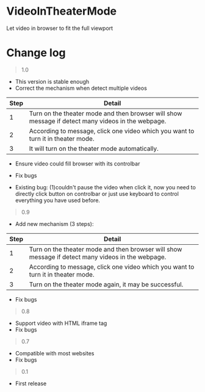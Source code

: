 # VideoInTheaterMode

Let video in browser to fit the full viewport

# Change log

> 1.0
- This version is stable enough
- Correct the mechanism when detect multiple videos

| Step | Detail |
|--|--|
| 1 | Turn on the theater mode and then browser will show message if detect many videos in the webpage. |
| 2 | According to message, click one video which you want to turn it in theater mode. |
| 3 | It will turn on the theater mode automatically. |

- Ensure video could fill browser with its controlbar
- Fix bugs

- Existing bug: (1)couldn't pause the video when click it, now you need to directly click button on controlbar or just use keyboard to control everything you have used before.

> 0.9
- Add new mechanism (3 steps): 

| Step | Detail |
|--|--|
| 1 | Turn on the theater mode and then browser will show message if detect many videos in the webpage. |
| 2 | According to message, click one video which you want to turn it in theater mode. |
| 3 | Turn on the theater mode again, it may be successful. |

- Fix bugs

> 0.8
- Support video with HTML iframe tag
- Fix bugs

> 0.7

- Compatible with most websites
- Fix bugs

> 0.1

- First release